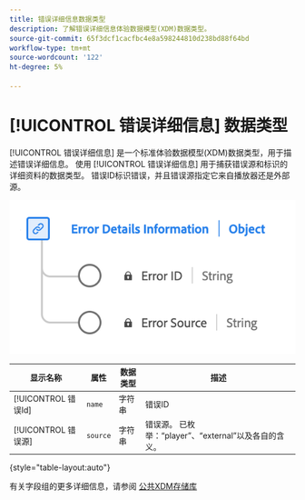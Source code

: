 ```yaml
---
title: 错误详细信息数据类型
description: 了解错误详细信息体验数据模型(XDM)数据类型。
source-git-commit: 65f3dcf1cacfbc4e8a598244810d238bd88f64bd
workflow-type: tm+mt
source-wordcount: '122'
ht-degree: 5%

---
```


# [!UICONTROL 错误详细信息] 数据类型

[!UICONTROL 错误详细信息] 是一个标准体验数据模型(XDM)数据类型，用于描述错误详细信息。 使用 [!UICONTROL 错误详细信息] 用于捕获错误源和标识的详细资料的数据类型。 错误ID标识错误，并且错误源指定它来自播放器还是外部源。

![错误详细信息数据类型的图表。](../images/data-types/error-details-information.png)

| 显示名称 | 属性 | 数据类型 | 描述 |
|----------------|----------------|-----------|----------------------------------------------|
| [!UICONTROL 错误Id] | `name` | 字符串 | 错误ID |
| [!UICONTROL 错误源] | `source` | 字符串 | 错误源。 已枚举：“player”、“external”以及各自的含义。 |

{style="table-layout:auto"}

有关字段组的更多详细信息，请参阅 [公共XDM存储库](https://github.com/adobe/xdm/blob/master/components/datatypes/errordetails.schema.json)
